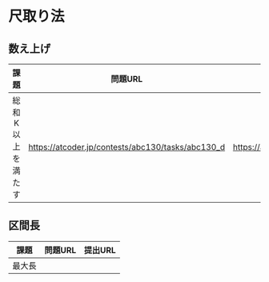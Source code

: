 # 尺取り法

## 数え上げ
| 課題 | 問題URL | 提出URL |
| :---: | :---: | :---: |
| 総和K以上を満たす | https://atcoder.jp/contests/abc130/tasks/abc130_d | https://atcoder.jp/contests/abc130/submissions/65600338 |  

## 区間長
| 課題 | 問題URL | 提出URL |
| :---: | :---: | :---: |
| 最大長 |||
